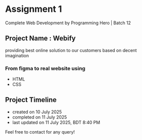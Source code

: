 # Assignment 1
Complete Web Development by Programming Hero | Batch 12

## Project Name : Webify
providing best online solution to our customers based on decent imagination

### From figma to real website using
- HTML
- CSS

## Project Timeline
- created on 10 July 2025
- completed on 11 July 2025
- last updated on 11 July 2025, BDT 8:40 PM

Feel free to contact for any query!